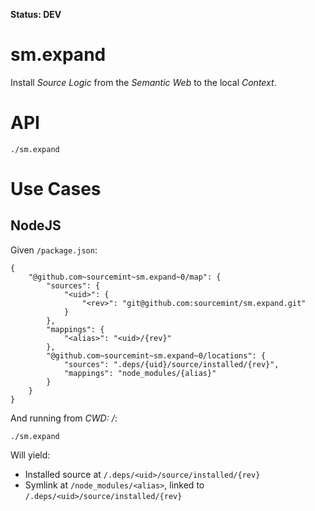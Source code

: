 **Status: DEV**

sm.expand
=========

Install *Source Logic* from the *Semantic Web* to the local *Context*.


API
===

	./sm.expand


Use Cases
=========

NodeJS
------

Given `/package.json`:

````
{
	"@github.com~sourcemint~sm.expand~0/map": {
		"sources": {
			"<uid>": {
				"<rev>": "git@github.com:sourcemint/sm.expand.git"
			}
		},
		"mappings": {
			"<alias>": "<uid>/{rev}"
		},
		"@github.com~sourcemint~sm.expand~0/locations": {
			"sources": ".deps/{uid}/source/installed/{rev}",
			"mappings": "node_modules/{alias}"
		}
	}
}
````

And running from *CWD: /*:

	./sm.expand

Will yield:

  * Installed source at `/.deps/<uid>/source/installed/{rev}`
  * Symlink at `/node_modules/<alias>`, linked to `/.deps/<uid>/source/installed/{rev}`
